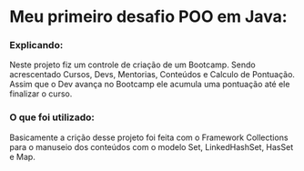 # Meu primeiro desafio POO em Java:

### Explicando:

Neste projeto fiz um controle de criação de um Bootcamp. Sendo acrescentado Cursos, Devs, Mentorias, Conteúdos e Calculo de Pontuação.
Assim que o Dev avança no Bootcamp ele acumula uma pontuação até ele finalizar o curso.

### O que foi utilizado:

Basicamente a crição desse projeto foi feita com o Framework Collections para o manuseio dos conteúdos com o modelo Set, LinkedHashSet, HasSet e Map.


